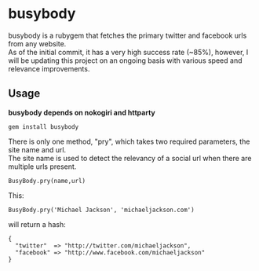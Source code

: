 busybody
=============
busybody is a rubygem that fetches the primary twitter and facebook urls from any website.  
As of the initial commit, it has a very high success rate (~85%), however, I will be updating this project on an ongoing basis with various speed and relevance improvements.

Usage
-------------
**busybody depends on nokogiri and httparty**

	gem install busybody

There is only one method, "pry", which takes two required parameters, the site name and url.  
The site name is used to detect the relevancy of a social url when there are multiple urls present.
 
	BusyBody.pry(name,url)
		
This:
 
	BusyBody.pry('Michael Jackson', 'michaeljackson.com')

will return a hash:

	{
	  "twitter"  => "http://twitter.com/michaeljackson",
	  "facebook" => "http://www.facebook.com/michaeljackson"
	}
